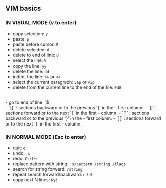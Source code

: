 ## VIM basics

### IN VISUAL MODE (v to enter)
- copy selection: `y`
- paste: `p`
- paste before cursor: `P`
- delete selected: `d`
- delete to end of line: `D`
- select the line: `V`
- copy the line: `yy`
- delete the line: `dd`
- indent the line: `>>` or `<<`
- select the current paragraph: `vap` or `vip`
- delete from the current line to the end of the file: `0dG`
<br>
- go to end of line: `$`
<br>
- `[[` : sections backward or to the previous '{' in the - first column.
- `]]` : sections forward or to the next '{' in the first - column.
- `[]` : sections backward or to the previous '}' in the - first column.
- `][` : sections forward or to the next '}' in the first - column.


### IN NORMAL MODE (Esc to enter)
- quit: `q`
- undo: `:u`
- redo: `Ctrl+r`
- replace pattern with string: `:s/pattern /string /flags`
- search for string forward: `/string`
- repeat search forward/backward: `n` / `N`
- copy next N lines: `Nyj`